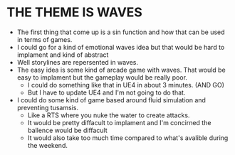 # THE THEME IS WAVES

- The first thing that come up is a sin function and how that can be used in terms of games.
- I could go for a kind of emotional waves idea but that would be hard to implament and kind of abstract
- Well storylines are repersented in waves.
- The easy idea is some kind of arcade game with waves. That would be easy to implament but the gameplay would be really poor.
    - I could do something like that in UE4 in about 3 minutes. (AND GO)
    - But I have to update UE4 and I'm not going to do that.
- I could do some kind of game based around fluid simulation and preventing tusamsis.
    - Like a RTS where you nuke the water to create attacks.
    - It would be pretty diffacult to implament and I'm concirned the ballence would be diffacult
    - It would also take too much time compared to what's avalible during the weekend.